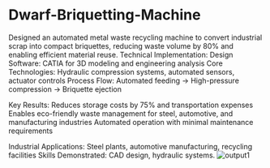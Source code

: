 # Dwarf-Briquetting-Machine
Designed an automated metal waste recycling machine to convert industrial scrap into compact briquettes, reducing waste volume by 80% and enabling efficient material reuse.
Technical Implementation:
Design Software: CATIA for 3D modeling and engineering analysis
Core Technologies: Hydraulic compression systems, automated sensors, actuator controls
Process Flow: Automated feeding → High-pressure compression → Briquette ejection

Key Results:
Reduces storage costs by 75% and transportation expenses
Enables eco-friendly waste management for steel, automotive, and manufacturing industries
Automated operation with minimal maintenance requirements

Industrial Applications: Steel plants, automotive manufacturing, recycling facilities
Skills Demonstrated: CAD design, hydraulic systems.
![output1](https://github.com/user-attachments/assets/3435f535-60d6-4fc5-b041-df23cab18942)
